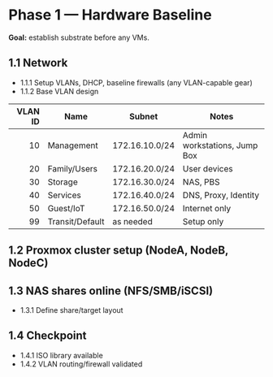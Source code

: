 # Phase 1 — Hardware Baseline
**Goal:** establish substrate before any VMs.

## 1.1 Network
- 1.1.1 Setup VLANs, DHCP, baseline firewalls (any VLAN-capable gear)
- 1.1.2 Base VLAN design

| VLAN ID | Name            | Subnet         | Notes |
|-------:|-----------------|----------------|-------|
| 10     | Management      | 172.16.10.0/24 | Admin workstations, Jump Box |
| 20     | Family/Users    | 172.16.20.0/24 | User devices |
| 30     | Storage         | 172.16.30.0/24 | NAS, PBS |
| 40     | Services        | 172.16.40.0/24 | DNS, Proxy, Identity |
| 50     | Guest/IoT       | 172.16.50.0/24 | Internet only |
| 99     | Transit/Default | as needed      | Setup only |

## 1.2 Proxmox cluster setup (NodeA, NodeB, NodeC)
## 1.3 NAS shares online (NFS/SMB/iSCSI)
- 1.3.1 Define share/target layout

## 1.4 Checkpoint
- 1.4.1 ISO library available
- 1.4.2 VLAN routing/firewall validated

